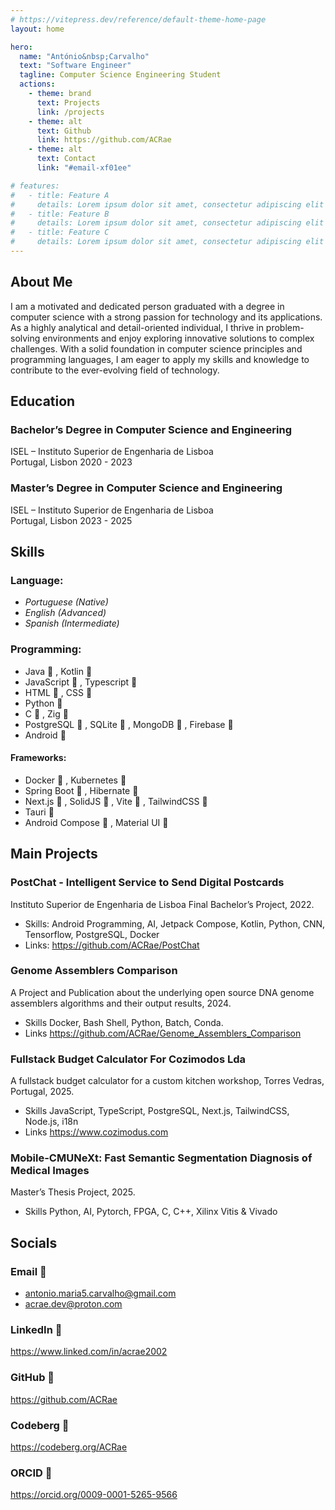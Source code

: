 ```yaml
---
# https://vitepress.dev/reference/default-theme-home-page
layout: home

hero:
  name: "António&nbsp;Carvalho"
  text: "Software Engineer"
  tagline: Computer Science Engineering Student
  actions:
    - theme: brand
      text: Projects
      link: /projects
    - theme: alt
      text: Github
      link: https://github.com/ACRae
    - theme: alt
      text: Contact
      link: "#email-xf01ee"

# features:
#   - title: Feature A
#     details: Lorem ipsum dolor sit amet, consectetur adipiscing elit
#   - title: Feature B
#     details: Lorem ipsum dolor sit amet, consectetur adipiscing elit
#   - title: Feature C
#     details: Lorem ipsum dolor sit amet, consectetur adipiscing elit
---
```


## About Me
I am a motivated and dedicated person graduated with a degree in computer science with a strong passion for technology and its applications. As a highly analytical and detail-oriented individual, I thrive in problem-solving environments and enjoy exploring innovative solutions to complex challenges. With a solid foundation in computer science principles and programming languages, I am eager to apply my skills and knowledge to contribute to the ever-evolving field of technology.

## Education

### Bachelor’s Degree in Computer Science and Engineering
ISEL – Instituto Superior de Engenharia de Lisboa  
Portugal, Lisbon 2020 - 2023

### Master’s Degree in Computer Science and Engineering
ISEL – Instituto Superior de Engenharia de Lisboa  
Portugal, Lisbon 2023 - 2025


## Skills
### Language:
* *Portuguese (Native)*
* *English (Advanced)*
* *Spanish (Intermediate)*

### Programming:
* Java &#xf0b37; , Kotlin &#xe634; 
* JavaScript &#xe781; , Typescript &#xe8ca;
* HTML &#xe736; , CSS &#xe749;
* Python &#xe73c;
* C &#xe61e; , Zig &#xe6a9;
* PostgreSQL &#xe76e; , SQLite &#xe7c4; , MongoDB &#xe7a4; , Firebase &#xf0967;
* Android &#xf17b;

#### Frameworks:
* Docker &#xe7b0; , Kubernetes &#xe81d; 
* Spring Boot &#xe8ac; , Hibernate &#xe7fc;
* Next.js &#xe83e; , SolidJS &#xe8a7; , Vite &#xe8d7; , TailwindCSS &#xf13ff;
* Tauri &#xe8bb;
* Android Compose &#xf17b; , Material UI &#xe829;



## Main Projects

### PostChat - Intelligent Service to Send Digital Postcards 
Instituto Superior de Engenharia de Lisboa Final Bachelor’s Project, 2022.
* Skills: Android Programming, AI, Jetpack Compose, Kotlin, Python, CNN, Tensorflow, PostgreSQL, Docker
* Links: https://github.com/ACRae/PostChat

### Genome Assemblers Comparison
A Project and Publication about the underlying open source DNA genome assemblers algorithms and their output results, 2024.
* Skills Docker, Bash Shell, Python, Batch, Conda.
* Links https://github.com/ACRae/Genome_Assemblers_Comparison

### Fullstack Budget Calculator For Cozimodos Lda
A fullstack budget calculator for a custom kitchen workshop, Torres Vedras, Portugal, 2025.
* Skills JavaScript, TypeScript, PostgreSQL, Next.js, TailwindCSS, Node.js, i18n
* Links https://www.cozimodus.com

### Mobile-CMUNeXt: Fast Semantic Segmentation Diagnosis of Medical Images
Master’s Thesis Project, 2025.
* Skills Python, AI, Pytorch, FPGA, C, C++, Xilinx Vitis & Vivado


## Socials
### Email &#xf01ee;
* antonio.maria5.carvalho@gmail.com 
* acrae.dev@proton.com

### LinkedIn &#xe820;
https://www.linked.com/in/acrae2002

### GitHub &#xf09b;
https://github.com/ACRae

### Codeberg &#xf330;
https://codeberg.org/ACRae

### ORCID &#xefbb;
https://orcid.org/0009-0001-5265-9566